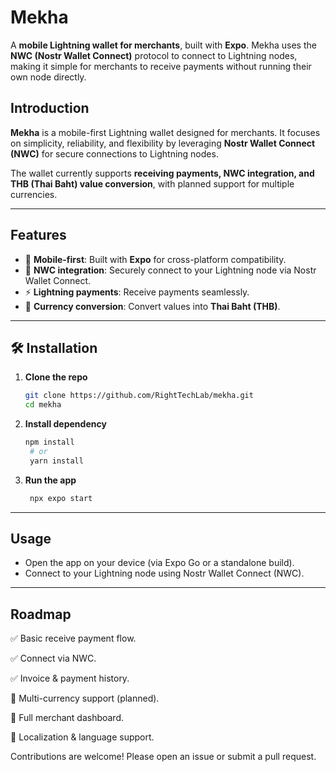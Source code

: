 # Mekha  

A **mobile Lightning wallet for merchants**, built with **Expo**. Mekha uses the **NWC (Nostr Wallet Connect)** protocol to connect to Lightning nodes, making it simple for merchants to receive payments without running their own node directly.  


## Introduction  

**Mekha** is a mobile-first Lightning wallet designed for merchants. It focuses on simplicity, reliability, and flexibility by leveraging **Nostr Wallet Connect (NWC)** for secure connections to Lightning nodes.  

The wallet currently supports **receiving payments, NWC integration, and THB (Thai Baht) value conversion**, with planned support for multiple currencies.  

---

## Features  

- 📱 **Mobile-first**: Built with **Expo** for cross-platform compatibility.  
- 🔗 **NWC integration**: Securely connect to your Lightning node via Nostr Wallet Connect.  
- ⚡ **Lightning payments**: Receive payments seamlessly.  
- 💱 **Currency conversion**: Convert values into **Thai Baht (THB)**.  
---

## 🛠 Installation  

1. **Clone the repo**  
   ```bash
   git clone https://github.com/RightTechLab/mekha.git
   cd mekha
   ```
2. **Install dependency**
   ```bash
   npm install
    # or
    yarn install
   ```
3. **Run the app**
   ```bash
    npx expo start
   ```
---
## Usage

- Open the app on your device (via Expo Go or a standalone build).
- Connect to your Lightning node using Nostr Wallet Connect (NWC).
---
## Roadmap

✅ Basic receive payment flow.

✅ Connect via NWC.

✅ Invoice & payment history.

🔲 Multi-currency support (planned).

🔲 Full merchant dashboard.

🔲 Localization & language support.

Contributions are welcome! Please open an issue or submit a pull request.
